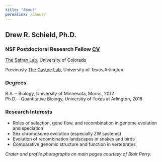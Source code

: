 ```yaml
---
title: "About"
permalink: /about/
---
```

## Drew R. Schield, Ph.D.
### NSF Postdoctoral Research Fellow [CV](https://drewschield.github.io/CV/Schield_CV_06.03.20.pdf)
[The Safran Lab](http://www.safran-lab.com/), University of Colorado

Previously [The Castoe Lab](https://www.castoelaboratory.org/), University of Texas Arlington

### Degrees
B.A. – Biology, University of Minnesota, Morris, 2012  
Ph.D. – Quantitative Biology, University of Texas at Arlington, 2018  

### Research Interests
- Roles of selection, gene flow, and recombination in genome evolution and speciation
- Sex chromosome evolution (especially ZW systems)
- Evolution of recombination landscapes in snakes and birds
- Comparative genomic structure and function in vertebrates



*Crater and profile photographs on main pages courtesy of Blair Perry.*
